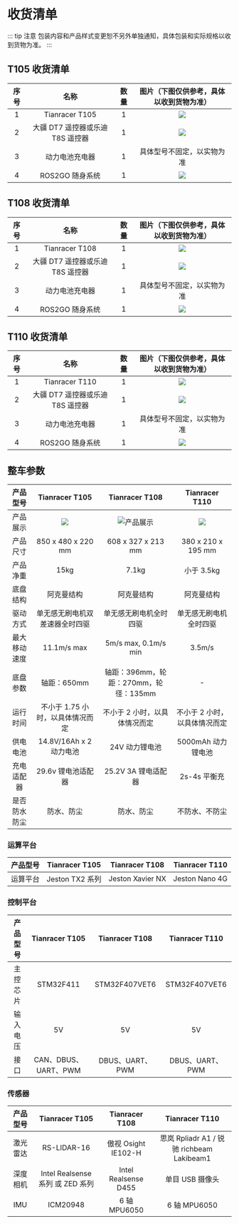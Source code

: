 # 收货清单

::: tip 注意
包装内容和产品样式变更恕不另外单独通知，具体包装和实际规格以收到货物为准。
:::

## T105 收货清单

|序号 | 名称 | 数量 | 图片（下图仅供参考，具体以收到货物为准）|
|:--:|:--:|:--:|:--:|
|1| Tianracer T105 | 1 | ![](https://static.tianbot.com/product/20220307/9ab86c750bb5fb1b2c7ffe1374a155d7.png)| 
|2| 大疆 DT7 遥控器或乐迪 T8S 遥控器 | 1 | ![](https://tianbot-pic.oss-cn-beijing.aliyuncs.com/tianbot-pic/Tianbot-Doc20240530154343.png) |     
|3| 动力电池充电器 | 1 | 具体型号不固定，以实物为准 |
|4| ROS2GO 随身系统 | 1 | ![](https://tianbot-pic.oss-cn-beijing.aliyuncs.com/tianbot-pic/Tianbot-Doc20240530154457.png) |    

## T108 收货清单

|序号 | 名称 | 数量 | 图片（下图仅供参考，具体以收到货物为准）|
|:--:|:--:|:--:|:--:|
|1| Tianracer T108 | 1 | ![](https://tianbot-pic.oss-cn-beijing.aliyuncs.com/tianbot-pic/Tianbot-Doc20240530154048.png)| 
|2| 大疆 DT7 遥控器或乐迪 T8S 遥控器 | 1 | ![](https://tianbot-pic.oss-cn-beijing.aliyuncs.com/tianbot-pic/Tianbot-Doc20240530154343.png) |     
|3| 动力电池充电器 | 1 | 具体型号不固定，以实物为准 |
|4| ROS2GO 随身系统 | 1 | ![](https://tianbot-pic.oss-cn-beijing.aliyuncs.com/tianbot-pic/Tianbot-Doc20240530154457.png) |     

## T110 收货清单

|序号 | 名称 | 数量 | 图片（下图仅供参考，具体以收到货物为准）|
|:--:|:--:|:--:|:--:|
|1| Tianracer T110 | 1 | ![](https://static.tianbot.com/product/20220307/3575b35d4364b8b897570e4a2e62c4b1.png)| 
|2| 大疆 DT7 遥控器或乐迪 T8S 遥控器 | 1 | ![](https://tianbot-pic.oss-cn-beijing.aliyuncs.com/tianbot-pic/Tianbot-Doc20240530154343.png) |     
|3| 动力电池充电器 | 1 | 具体型号不固定，以实物为准 |
|4| ROS2GO 随身系统 | 1 | ![](https://tianbot-pic.oss-cn-beijing.aliyuncs.com/tianbot-pic/Tianbot-Doc20240530154457.png) |  

## 整车参数

|产品型号|Tianracer T105|Tianracer T108|Tianracer T110|
|:--:|:--:|:--:|:--:|
|产品展示|![](https://static.tianbot.com/product/20220307/9ab86c750bb5fb1b2c7ffe1374a155d7.png)|![产品展示](https://static.tianbot.com/product/20220316/0270c2851da25e9e8ab5b8c05a5d9faa.png) | ![](https://static.tianbot.com/product/20220307/3575b35d4364b8b897570e4a2e62c4b1.png)|
|产品尺寸 | 850 x 480 x 220 mm | 608 x 327 x 213 mm |380 x 210 x 195 mm|
|产品净重 | 15kg | 7.1kg |小于 3.5kg|
|底盘结构 | 阿克曼结构 | 阿克曼结构 |阿克曼结构|
|驱动方式 | 单无感无刷电机双差速器全时四驱 | 单无感无刷电机全时四驱 |单无感无刷电机全时四驱|
|最大移动速度 | 11.1m/s max | 5m/s max, 0.1m/s min | 3.5m/s |
|底盘参数 | 轴距：650mm | 轴距：396mm，轮距：270mm，轮径：135mm | - |
|运行时间 | 不小于 1.75 小时，以具体情况而定 | 不小于 2 小时，以具体情况而定 |不小于 2 小时，以具体情况而定 |
|供电电池 | 14.8V/16Ah x 2 动力电池 | 24V 动力锂电池 | 5000mAh 动力锂电池 |
|充电适配器 | 29.6v 锂电池适配器 | 25.2V 3A 锂电适配器 | 2s-4s 平衡充 |
|是否防水防尘 | 防水、防尘 | 防水、防尘 | 不防水、不防尘 | 

### 运算平台
|产品型号|Tianracer T105 |Tianracer T108|Tianracer T110|
|:--:|:--:|:--:|:--:|
|运算平台 | Jeston TX2 系列 | Jeston Xavier NX | Jeston Nano 4G |

### 控制平台
|产品型号|Tianracer T105|Tianracer T108|Tianracer T110|
|:--:|:--:|:--:|:--:|
|主控芯片 | STM32F411 | STM32F407VET6 |STM32F407VET6|
|输入电压 | 5V | 5V |5V |
|接口 | CAN、DBUS、UART、PWM | DBUS、UART、PWM | DBUS、UART、PWM|

### 传感器
|产品型号|Tianracer T105|Tianracer T108|Tianracer T110|
|:--:|:--:|:--:|:--:|
|激光雷达 | RS-LIDAR-16 | 傲视 Osight IE102-H | 思岚 Rpliadr A1  / 锐驰 richbeam Lakibeam1 |
|深度相机 | Intel Realsense 系列 或 ZED 系列 | Intel Realsense D455 | 单目 USB 摄像头 |
|IMU| ICM20948 | 6 轴 MPU6050 | 6 轴 MPU6050 | 